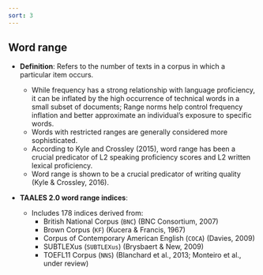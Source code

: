 ```yaml
---
sort: 3
---
```


## Word range

- **Definition**: Refers to the number of texts in a corpus in which a particular item occurs.  
  - While frequency has a strong relationship with language proficiency, it can be inflated by the high occurrence of technical words in a small subset of documents; Range norms help control frequency inflation and better approximate an individual’s exposure to specific words. 
  - Words with restricted ranges are generally considered more sophisticated.
  - According to Kyle and Crossley (2015), word range has been a crucial predicator of L2 speaking proficiency scores and L2 written lexical proficiency.
  - Word range is shown to be a crucial predicator of writing quality (Kyle & Crossley, 2016).


- **TAALES 2.0 word range indices**:  
  - Includes 178 indices derived from:  
    - British National Corpus (`BNC`) (BNC Consortium, 2007)
    - Brown Corpus (`KF`) (Kucera & Francis, 1967)
    - Corpus of Contemporary American English (`COCA`) (Davies, 2009)
    - SUBTLEXus (`SUBTLEXus`) (Brysbaert & New, 2009)
    - TOEFL11 Corpus (`NNS`) (Blanchard et al., 2013; Monteiro et al., under review)

